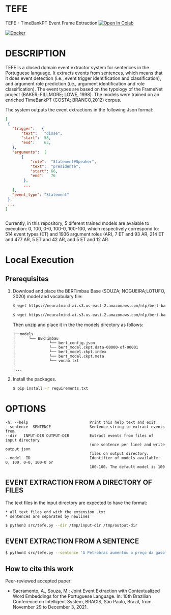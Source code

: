 # TEFE
TEFE - TimeBankPT Event Frame Extraction
[![Open In Colab](https://colab.research.google.com/assets/colab-badge.svg)](https://colab.research.google.com/github/FORMAS/TEFE/blob/main/notebook/colab-tefe.ipynb)

[![Docker](https://img.shields.io/badge/docker-%230db7ed.svg?style=for-the-badge&logo=docker&logoColor=white)](https://hub.docker.com/r/andersonsacramento/tefe)


# DESCRIPTION

TEFE is a closed domain event extractor system for sentences in the Portuguese language. It extracts events from sentences, which means that it does event detection (i.e., event trigger identification and classification), and argument role prediction (i.e., argument identification and role classification). The event types are based on the typology of the FrameNet project (BAKER; FILLMORE; LOWE, 1998). The models were trained on an enriched TimeBankPT (COSTA; BRANCO,2012) corpus.

The system outputs the event extractions in the following Json format:
```json
[
 {
   "trigger":   { 
       "text":   "disse",
       "start":  58,
       "end":    63,
   },  
   "arguments":  [
       {
           "role":  "Statement#Speaker",
           "text":  "presidente",
           "start": 66,
           "end":   76
        },
        ...
   ],
   "event_type": "Statement"		
 },
 ...
]
  
```
Currently, in this repository, 5 diferent trained models are avaiable to execution: 0, 100, 0-0, 100-0, 100-100, which respectively correspond to: 514 event types (ET) and 1936 argument roles (AR), 7 ET and 93 AR, 214 ET and 477 AR, 5 ET and 42 AR, and 5 ET and 12 AR.

# Local Execution

## Prerequisites

1. Download and place the BERTimbau Base (SOUZA; NOGUEIRA;LOTUFO, 2020) model and vocabulary file:
    ```bash
    $ wget https://neuralmind-ai.s3.us-east-2.amazonaws.com/nlp/bert-base-portuguese-cased/bert-base-portuguese-cased_tensorflow_checkpoint.zip
	```
	```bash
	$ wget https://neuralmind-ai.s3.us-east-2.amazonaws.com/nlp/bert-base-portuguese-cased/vocab.txt
	```
	Then unzip and place it in the the models directory as follows:
	```
	├──models
	|      └── BERTimbau
	|               └── bert_config.json
	|               └── bert_model.ckpt.data-00000-of-00001
	|               └── bert_model.ckpt.index
	|               └── bert_model.ckpt.meta
	|               └── vocab.txt
	|
	|...
	```

2. Install the packages.
   ```bash
   $ pip install -r requirements.txt
   ```

<!-- 3. Download and place all the other models (i.e., 0, 0-0, 100-0, 100-100): -->
<!--    * [Download link](https://drive.google.com/file/d/1isdiyUu5sXkS8DXdEBjE_pfi-ErjnutQ/view?usp=sharing) -->
<!--    * Then unzip and place it in the models directory as follows: -->
<!-- 	``` -->
<!-- 	├──models -->
<!-- 	|     └── blstme_0_0.h5 -->
<!-- 	|     └── blstme_100_100.h5 -->
<!-- 	|     └── blstme_100.h5 -->
<!-- 	|     └── blstmea_0.h5 -->
<!-- 	|     └── blstmeat2_100_0.h5 -->
<!-- 	| -->
<!-- 	|... -->
<!-- 	``` -->


# OPTIONS
    -h, --help                           Print this help text and exit
	--sentence  SENTENCE                 Sentence string to extract events from
	--dir   INPUT-DIR OUTPUT-DIR         Extract events from files of input directory
		                                 (one sentence per line) and write output json
										 files on output directory.
    --model  ID                          Identifier of models available: 0, 100, 0-0, 100-0 or 
	                                     100-100. The default model is 100


## EVENT EXTRACTION FROM A DIRECTORY OF FILES
The text files in the input directory are expected to have the format:

    * all text files end with the extension .txt
    * sentences are separated by newlines
	
```bash
$ python3 src/tefe.py --dir /tmp/input-dir /tmp/output-dir
```
## EVENT EXTRACTION FROM A SENTENCE

```bash
$ python3 src/tefe.py --sentence 'A Petrobras aumentou o preço da gasolina para 2,30 reais, disse o presidente.'
```
## How to cite this work

Peer-reviewed accepted paper:

* Sacramento, A., Souza, M.: Joint Event Extraction with Contextualized Word Embeddings for the Portuguese Language. In: 10th Brazilian Conference on Intelligent System, BRACIS, São Paulo, Brazil, from November 29 to December 3, 2021.
